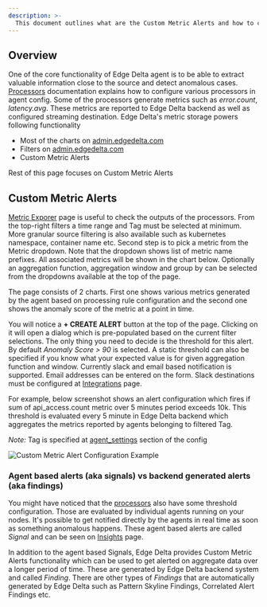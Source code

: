 ```yaml
---
description: >-
  This document outlines what are the Custom Metric Alerts and how to configure them.
---
```


## Overview

One of the core functionality of Edge Delta agent is to be able to extract valuable information close to the source and detect anomalous cases. [Processors](https://docs.edgedelta.com/configuration/processors) documentation explains how to configure various processors in agent config. Some of the processors generate metrics such as *error.count*, *latency.avg*. These metrics are reported to Edge Delta backend as well as configured streaming destination. Edge Delta's metric storage powers following functionality
- Most of the charts on [admin.edgedelta.com](https://admin.edgedelta.com/)
- Filters on [admin.edgedelta.com](https://admin.edgedelta.com/)
- Custom Metric Alerts

Rest of this page focuses on Custom Metric Alerts

## Custom Metric Alerts

[Metric Exporer](https://admin.edgedelta.com/metrics) page is useful to check the outputs of the processors. From the top-right filters a time range and Tag must be selected at minimum. More granular source filtering is also available such as kubernetes namespace, container name etc. Second step is to pick a metric from the Metric dropdown. Note that the dropdown shows list of metric name prefixes. All associated metrics will be shown in the chart below. Optionally an aggregation function, aggregation window and group by can be selected from the dropdowns available at the top of the page.

The page consists of 2 charts. First one shows various metrics generated by the agent based on processing rule configuration and the second one shows the anomaly score of the metric at a point in time.

You will notice a **+ CREATE ALERT** button at the top of the page. Clicking on it will open a dialog which is pre-populated based on the current filter selections. The only thing you need to decide is the threshold for this alert. By default *Anomaly Score > 90* is selected. A static threshold can also be specified if you know what your expected value is for given aggregation function and window. Currently slack and email based notification is supported. Email addresses can be entered on the form. Slack destinations must be configured at [Integrations](https://admin.edgedelta.com/integrations) page.

For example, below screenshot shows an alert configuration which fires if sum of api_access.count metric over 5 minutes period exceeds 10k. This threshold is evaluated every 5 minute in Edge Delta backend which aggregates the metrics reported by agents belonging to filtered Tag. 

*Note:* Tag is specified at [agent_settings](https://docs.edgedelta.com/configuration/agent-settings) section of the config


![Custom Metric Alert Configuration Example](https://docs.edgedelta.com/appendices/custom-metric-alerts.png)



### Agent based alerts (aka signals) vs backend generated alerts (aka findings)

You might have noticed that the [processors](https://docs.edgedelta.com/configuration/processors) also have some threshold configuration. Those are evaluated by individual agents running on your nodes. It's possible to get notified directly by the agents in real time as soon as something anomalous happens. These agent based alerts are called *Signal* and can be seen on [Insights](https://admin.edgedelta.com/insights) page.

In addition to the agent based Signals, Edge Delta provides Custom Metric Alerts functionality which can be used to get alerted on aggregate data over a longer period of time. These are generated by Edge Delta backend system and called *Finding*. There are other types of *Findings* that are automatically generated by Edge Delta such as Pattern Skyline Findings, Correlated Alert Findings etc.